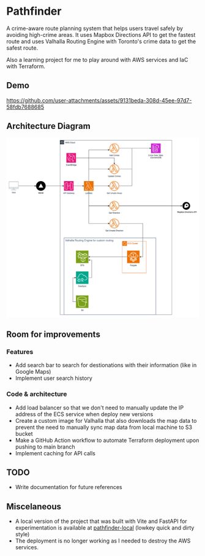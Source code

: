 # Pathfinder
A crime-aware route planning system that helps users travel safely by avoiding high-crime areas. It uses Mapbox Directions API to get the fastest route and uses Valhalla Routing Engine with Toronto's crime data to get the safest route.

Also a learning project for me to play around with AWS services and IaC with Terraform.
## Demo
https://github.com/user-attachments/assets/9131beda-308d-45ee-97d7-58fdb7688685


## Architecture Diagram
![Architecture Diagram](./assets/architecture.png)

## Room for improvements
### Features
- Add search bar to search for destionations with their information (like in Google Maps)
- Implement user search history

### Code & architecture
- Add load balancer so that we don't need to manually update the IP address of the ECS service when deploy new versions
- Create a custom image for Valhalla that also downloads the map data to prevent the need to manually sync map data from local machine to S3 bucket
- Make a GitHub Action workflow to automate Terraform deployment upon pushing to main branch
- Implement caching for API calls

## TODO
- Write documentation for future references

## Miscelaneous
- A local version of the project that was built with Vite and FastAPI for experimentation is available at [pathfinder-local](https://github.com/maiahg/pathfinder_local) (lowkey quick and dirty style)
- The deployment is no longer working as I needed to destroy the AWS services.
